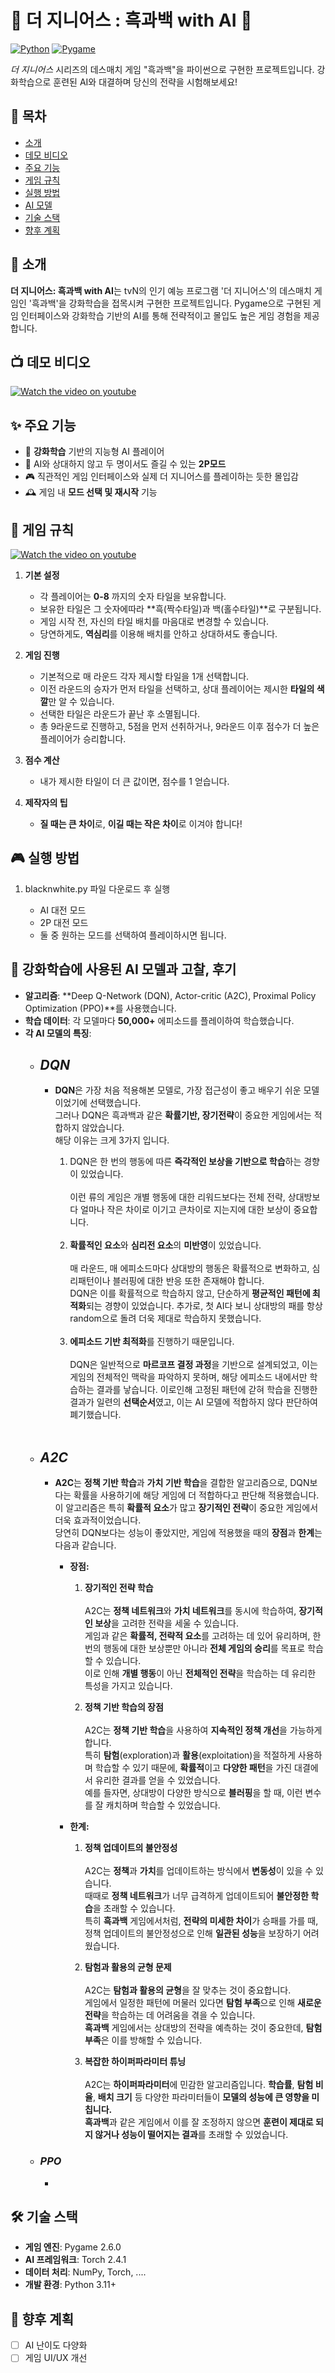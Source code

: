 # 🎲 더 지니어스 : 흑과백 with AI 🎲

[![Python](https://img.shields.io/badge/Python-3.11%2B-blue)]()
[![Pygame](https://img.shields.io/badge/Pygame-2.6.0-green)]()

*더 지니어스* 시리즈의 데스매치 게임 "흑과백"을 파이썬으로 구현한 프로젝트입니다. 강화학습으로 훈련된 AI와 대결하며 당신의 전략을 시험해보세요!

## 📌 목차
- [소개](#-소개)
- [데모 비디오](#-데모-비디오)
- [주요 기능](#-주요-기능)
- [게임 규칙](#-게임-규칙)
- [실행 방법](#-실행-방법)
- [AI 모델](#-강화학습에-사용된-ai-모델과-고찰-후기)
- [기술 스택](#-기술-스택)
- [향후 계획](#-향후-계획)

## 🌟 소개
**더 지니어스: 흑과백 with AI**는 tvN의 인기 예능 프로그램 '더 지니어스'의 데스매치 게임인 '흑과백'을 강화학습을 접목시켜 구현한 프로젝트입니다. Pygame으로 구현된 게임 인터페이스와 강화학습 기반의 AI를 통해 전략적이고 몰입도 높은 게임 경험을 제공합니다.

## 📺 데모 비디오

[![Watch the video on youtube](https://github.com/kstone-285/oss_project/blob/main/bnw.png)](https://youtu.be/-MmGbWzX8nk)

## ✨ 주요 기능
- 🤖 **강화학습** 기반의 지능형 AI 플레이어
- 👯 AI와 상대하지 않고 두 명이서도 즐길 수 있는 **2P모드**
- 🎮 직관적인 게임 인터페이스와 실제 더 지니어스를 플레이하는 듯한 몰입감
- 🕰 게임 내 **모드 선택 및 재시작** 기능

## 🎯 게임 규칙

[![Watch the video on youtube](https://github.com/kstone-285/oss_project/blob/main/bnw.png)](https://youtu.be/tffgFa6xFvg)

1. **기본 설정**
   - 각 플레이어는 **0-8** 까지의 숫자 타일을 보유합니다.
   - 보유한 타일은 그 숫자에따라 **흑(짝수타일)과 백(홀수타일)**로 구분됩니다.
   - 게임 시작 전, 자신의 타일 배치를 마음대로 변경할 수 있습니다.
   - 당연하게도, **역심리**를 이용해 배치를 안하고 상대하셔도 좋습니다.

2. **게임 진행**
   - 기본적으로 매 라운드 각자 제시할 타일을 1개 선택합니다.
   - 이전 라운드의 승자가 먼저 타일을 선택하고, 상대 플레이어는 제시한 **타일의 색깔**만 알 수 있습니다.
   - 선택한 타일은 라운드가 끝난 후 소멸됩니다.
   - 총 9라운드로 진행하고, 5점을 먼저 선취하거나, 9라운드 이후 점수가 더 높은 플레이어가 승리합니다.

3. **점수 계산**
   - 내가 제시한 타일이 더 큰 값이면, 점수를 1 얻습니다.

4. **제작자의 팁**
   - **질 때는 큰 차이**로, **이길 때는 작은 차이**로 이겨야 합니다!
   

## 🎮 실행 방법

1. blacknwhite.py 파일 다운로드 후 실행

   - AI 대전 모드
   - 2P 대전 모드
   - 둘 중 원하는 모드를 선택하여 플레이하시면 됩니다.
 

## 🤖 강화학습에 사용된 AI 모델과 고찰, 후기

- **알고리즘**: **Deep Q-Network (DQN), Actor-critic (A2C), Proximal Policy Optimization (PPO)**를 사용했습니다.
- **학습 데이터**: 각 모델마다 **50,000+** 에피소드를 플레이하여 학습했습니다.
- **각 AI 모델의 특징**:
  - ## ***DQN***
    - **DQN**은 가장 처음 적용해본 모델로, 가장 접근성이 좋고 배우기 쉬운 모델이었기에 선택했습니다.<br>
    그러나 DQN은 흑과백과 같은 **확률기반, 장기전략**이 중요한 게임에서는 적합하지 않았습니다.<br>
    해당 이유는 크게 3가지 입니다.  

      1. DQN은 한 번의 행동에 따른 **즉각적인 보상을 기반으로 학습**하는 경향이 있었습니다. <br><br>
         이런 류의 게임은 개별 행동에 대한 리워드보다는 전체 전략, 상대방보다 얼마나 작은 차이로 이기고 큰차이로 지는지에 대한 보상이 중요합니다.<br><br>
      2. **확률적인 요소**와 **심리전 요소**의 **미반영**이 있었습니다.<br><br>
         매 라운드, 매 에피소드마다 상대방의 행동은 확률적으로 변화하고, 심리패턴이나 블러핑에 대한 반응 또한 존재해야 합니다.  
         DQN은 이를 확률적으로 학습하지 않고, 단순하게 **평균적인 패턴에 최적화**되는 경향이 있었습니다. 추가로, 첫 AI다 보니 상대방의 패를 항상 random으로 돌려 더욱 제대로 학습하지 못했습니다.<br><br>
      3. **에피소드 기반 최적화**를 진행하기 때문입니다.<br><br>
         DQN은 일반적으로 **마르코프 결정 과정**을 기반으로 설계되었고, 이는 게임의 전체적인 맥락을 파악하지 못하며, 해당 에피소드 내에서만 학습하는 결과를 낳습니다.
         이로인해 고정된 패턴에 갇혀 학습을 진행한 결과가 일련의 **선택순서**였고, 이는 AI 모델에 적합하지 않다 판단하여 폐기했습니다.<br><br>

  - ## ***A2C***
    - **A2C**는 **정책 기반 학습**과 **가치 기반 학습**을 결합한 알고리즘으로, DQN보다는 확률을 사용하기에 해당 게임에 더 적합하다고 판단해 적용했습니다.  
      이 알고리즘은 특히 **확률적 요소**가 많고 **장기적인 전략**이 중요한 게임에서 더욱 효과적이었습니다.  
      당연히 DQN보다는 성능이 좋았지만, 게임에 적용했을 때의 **장점**과 **한계**는 다음과 같습니다.  

      - **장점:**
          1. **장기적인 전략 학습**  <br><br>
            A2C는 **정책 네트워크**와 **가치 네트워크**를 동시에 학습하여, **장기적인 보상**을 고려한 전략을 세울 수 있습니다.  
            게임과 같은 **확률적, 전략적 요소**를 고려하는 데 있어 유리하며, 한 번의 행동에 대한 보상뿐만 아니라 **전체 게임의 승리**를 목표로 학습할 수 있습니다.  
            이로 인해 **개별 행동**이 아닌 **전체적인 전략**을 학습하는 데 유리한 특성을 가지고 있습니다.  

         2. **정책 기반 학습의 장점**  <br><br>
            A2C는 **정책 기반 학습**을 사용하여 **지속적인 정책 개선**을 가능하게 합니다.  
            특히 **탐험**(exploration)과 **활용**(exploitation)을 적절하게 사용하며 학습할 수 있기 때문에, **확률적**이고 **다양한 패턴**을 가진 대결에서 유리한 결과를 얻을 수 있었습니다.  
            예를 들자면, 상대방이 다양한 방식으로 **블러핑**을 할 때, 이런 변수를 잘 캐치하며 학습할 수 있었습니다.  

      - **한계:**
         1. **정책 업데이트의 불안정성**  <br><br>
            A2C는 **정책**과 **가치**를 업데이트하는 방식에서 **변동성**이 있을 수 있습니다.  
            때때로 **정책 네트워크**가 너무 급격하게 업데이트되어 **불안정한 학습**을 초래할 수 있습니다.  
            특히 **흑과백** 게임에서처럼, **전략의 미세한 차이**가 승패를 가를 때, 정책 업데이트의 불안정성으로 인해 **일관된 성능**을 보장하기 어려웠습니다.  

         2. **탐험과 활용의 균형 문제**  <br><br>
            A2C는 **탐험과 활용의 균형**을 잘 맞추는 것이 중요합니다.  
            게임에서 일정한 패턴에 머물러 있다면 **탐험 부족**으로 인해 **새로운 전략**을 학습하는 데 어려움을 겪을 수 있습니다.  
            **흑과백** 게임에서는 상대방의 전략을 예측하는 것이 중요한데, **탐험 부족**은 이를 방해할 수 있습니다.  

         3. **복잡한 하이퍼파라미터 튜닝**  <br><br>
            A2C는 **하이퍼파라미터**에 민감한 알고리즘입니다. **학습률**, **탐험 비율**, **배치 크기** 등 다양한 파라미터들이 **모델의 성능에 큰 영향을 미칩니다.**  
            **흑과백**과 같은 게임에서 이를 잘 조정하지 않으면 **훈련이 제대로 되지 않거나 성능이 떨어지는 결과**를 초래할 수 있었습니다.
  - ### ***PPO***
    - 

## 🛠 기술 스택

- **게임 엔진**: Pygame 2.6.0
- **AI 프레임워크**: Torch 2.4.1
- **데이터 처리**: NumPy, Torch, ....
- **개발 환경**: Python 3.11+

## 🚀 향후 계획

- [ ] AI 난이도 다양화
- [ ] 게임 UI/UX 개선
